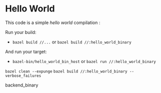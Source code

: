 # Hello World

This code is a simple _hello world_ compilation :

Run your build:

- `bazel build //...` or `bazel build //:hello_world_binary`

And run your target:

- `bazel-bin/hello_world_bin_host` or `bazel run //:hello_world_binary`

`bazel clean --expunge` `bazel build //:hello_world_binary --verbose_failures`

backend_binary
